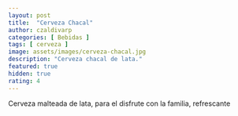 ```yaml
---
layout: post
title:  "Cerveza Chacal"
author: czaldivarp
categories: [ Bebidas ]
tags: [ cerveza ]
image: assets/images/cerveza-chacal.jpg
description: "Cerveza chacal de lata."
featured: true
hidden: true
rating: 4
---
```


Cerveza malteada de lata, para el disfrute con la familia, refrescante